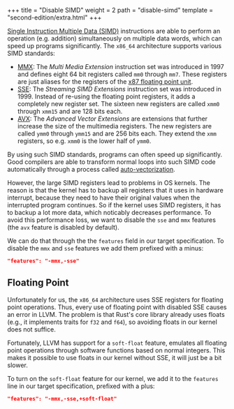 +++
title = "Disable SIMD"
weight = 2
path = "disable-simd"
template = "second-edition/extra.html"
+++

[Single Instruction Multiple Data (SIMD)] instructions are able to perform an operation (e.g. addition) simultaneously on multiple data words, which can speed up programs significantly. The `x86_64` architecture supports various SIMD standards:

[Single Instruction Multiple Data (SIMD)]: https://en.wikipedia.org/wiki/SIMD

- [MMX]: The _Multi Media Extension_ instruction set was introduced in 1997 and defines eight 64 bit registers called `mm0` through `mm7`. These registers are just aliases for the registers of the [x87 floating point unit].
- [SSE]: The _Streaming SIMD Extensions_ instruction set was introduced in 1999. Instead of re-using the floating point registers, it adds a completely new register set. The sixteen new registers are called `xmm0` through `xmm15` and are 128 bits each.
- [AVX]: The _Advanced Vector Extensions_ are extensions that further increase the size of the multimedia registers. The new registers are called `ymm0` through `ymm15` and are 256 bits each. They extend the `xmm` registers, so e.g. `xmm0` is the lower half of `ymm0`.

[MMX]: https://en.wikipedia.org/wiki/MMX_(instruction_set)
[x87 floating point unit]: https://en.wikipedia.org/wiki/X87
[SSE]: https://en.wikipedia.org/wiki/Streaming_SIMD_Extensions
[AVX]: https://en.wikipedia.org/wiki/Advanced_Vector_Extensions

By using such SIMD standards, programs can often speed up significantly. Good compilers are able to transform normal loops into such SIMD code automatically through a process called [auto-vectorization].

[auto-vectorization]: https://en.wikipedia.org/wiki/Automatic_vectorization

However, the large SIMD registers lead to problems in OS kernels. The reason is that the kernel has to backup all registers that it uses in hardware interrupt, because they need to have their original values when the interrupted program continues. So if the kernel uses SIMD registers, it has to backup a lot more data, which noticably decreases performance. To avoid this performance loss, we want to disable the `sse` and `mmx` features (the `avx` feature is disabled by default).

We can do that through the the `features` field in our target specification. To disable the `mmx` and `sse` features we add them prefixed with a minus:

```json
"features": "-mmx,-sse"
```

## Floating Point
Unfortunately for us, the `x86_64` architecture uses SSE registers for floating point operations. Thus, every use of floating point with disabled SSE causes an error in LLVM. The problem is that Rust's core library already uses floats (e.g., it implements traits for `f32` and `f64`), so avoiding floats in our kernel does not suffice.

Fortunately, LLVM has support for a `soft-float` feature, emulates all floating point operations through software functions based on normal integers. This makes it possible to use floats in our kernel without SSE, it will just be a bit slower.

To turn on the `soft-float` feature for our kernel, we add it to the `features` line in our target specification, prefixed with a plus:

```json
"features": "-mmx,-sse,+soft-float"
```
